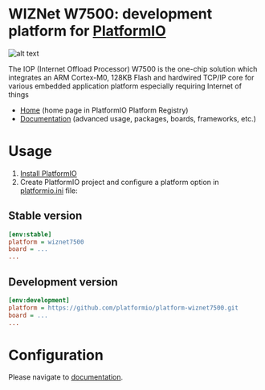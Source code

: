 # WIZNet W7500: development platform for [PlatformIO](http://platformio.org)

![alt text](https://github.com/platformio/platform-wiznet7500/workflows/Examples/badge.svg "WIZNet W7500 development platform")

The IOP (Internet Offload Processor) W7500 is the one-chip solution which integrates an ARM Cortex-M0, 128KB Flash and hardwired TCP/IP core for various embedded application platform especially requiring Internet of things

* [Home](http://platformio.org/platforms/wiznet7500) (home page in PlatformIO Platform Registry)
* [Documentation](http://docs.platformio.org/page/platforms/wiznet7500.html) (advanced usage, packages, boards, frameworks, etc.)

# Usage

1. [Install PlatformIO](http://platformio.org)
2. Create PlatformIO project and configure a platform option in [platformio.ini](http://docs.platformio.org/page/projectconf.html) file:

## Stable version

```ini
[env:stable]
platform = wiznet7500
board = ...
...
```

## Development version

```ini
[env:development]
platform = https://github.com/platformio/platform-wiznet7500.git
board = ...
...
```

# Configuration

Please navigate to [documentation](http://docs.platformio.org/page/platforms/wiznet7500.html).
